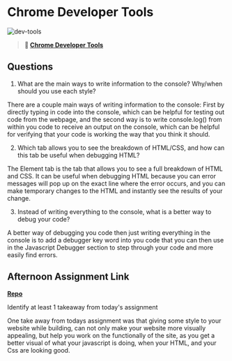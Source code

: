 # Chrome Developer Tools

![dev-tools](https://bcw.blob.core.windows.net/public/img/lesson-images/4571780153354770)

> **📖 [Chrome Developer Tools](https://codeworksacademy.com/fs-student-guide/resources/wk2/03-Chrome-Dev-Tools)**

## Questions

1. What are the main ways to write information to the console? Why/when should you use each style?

There are a couple main ways of writing information to the console: First by directly typing in code into the console, which can be helpful for testing out code from the webpage, and the second way is to write console.log() from within you code to receive an output on the console, which can be helpful for verifying that your code is working the way that you think it should. 

2. Which tab allows you to see the breakdown of HTML/CSS, and how can this tab be useful when debugging HTML?

The Element tab is the tab that allows you to see a full breakdown of HTML and CSS. It can be useful when debugging HTML because you can error messages will pop up on the exact line where the error occurs, and you can make temporary changes to the HTML and instantly see the results of your change.  

3. Instead of writing everything to the console, what is a better way to debug your code?

A better way of debugging you code then just writing everything in the console is to add a debugger key word into you code that you can then use in the Javascript Debugger section to step through your code and more easily find errors. 

## Afternoon Assignment Link

**[Repo](https://github.com/PeytonCurr/ice_cream.git)**

Identify at least 1 takeaway from today's assignment

One take away from todays assignment was that giving some style to your website while building, can not only make your website more visually appealing, but help you work on the functionally of the site, as you get a better visual of what your javascript is doing, when your HTML, and your Css are looking good.